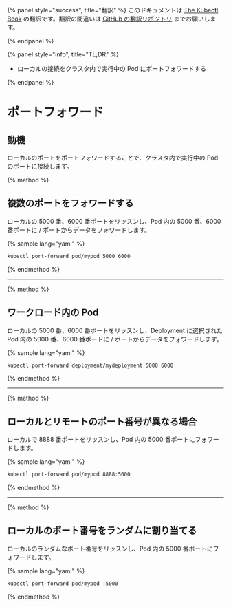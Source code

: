 {% panel style="success", title="翻訳" %}
このドキュメントは [The Kubectl Book](https://kubectl.docs.kubernetes.io/) の翻訳です。翻訳の間違いは [GitHub の翻訳リポジトリ](https://github.com/FujiHaruka/kubectl-book-ja/issues) までお願いします。

{% endpanel %}

{% panel style="info", title="TL;DR" %}

- ローカルの接続をクラスタ内で実行中の Pod にポートフォワードする

{% endpanel %}

# ポートフォワード

## 動機

ローカルのポートをポートフォワードすることで、クラスタ内で実行中の Pod のポートに接続します。

{% method %}

## 複数のポートをフォワードする

ローカルの 5000 番、6000 番ポートをリッスンし、Pod 内の 5000 番、6000 番ポートに / ポートからデータをフォワードします。

{% sample lang="yaml" %}

```bash
kubectl port-forward pod/mypod 5000 6000
```

{% endmethod %}

- - -

{% method %}

## ワークロード内の Pod

ローカルの 5000 番、6000 番ポートをリッスンし、Deployment に選択された Pod 内の  5000 番、6000 番ポートに / ポートからデータをフォワードします。

{% sample lang="yaml" %}

```bash
kubectl port-forward deployment/mydeployment 5000 6000
```

{% endmethod %}

- - -

{% method %}

## ローカルとリモートのポート番号が異なる場合

ローカルで 8888 番ポートをリッスンし、Pod 内の 5000 番ポートにフォワードします。

{% sample lang="yaml" %}

```bash
kubectl port-forward pod/mypod 8888:5000
```

{% endmethod %}

- - -

{% method %}

## ローカルのポート番号をランダムに割り当てる

ローカルのランダムなポート番号をリッスンし、Pod 内の 5000 番ポートにフォワードします。

{% sample lang="yaml" %}

```bash
kubectl port-forward pod/mypod :5000
```

{% endmethod %}
